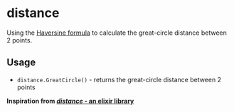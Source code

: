 # distance

Using the [Haversine formula](https://en.wikipedia.org/wiki/Haversine_formula) to calculate the
great-circle distance between 2 points.

## Usage

 - `distance.GreatCircle()` - returns the great-circle distance between 2 points

**Inspiration from [_distance_ - an elixir library](https://github.com/pkinney/distance)**
